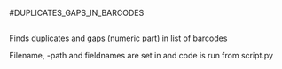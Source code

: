 #DUPLICATES_GAPS_IN_BARCODES

##
Finds duplicates and gaps (numeric part) in list of barcodes

Filename, -path and fieldnames are set in and code is run from script.py